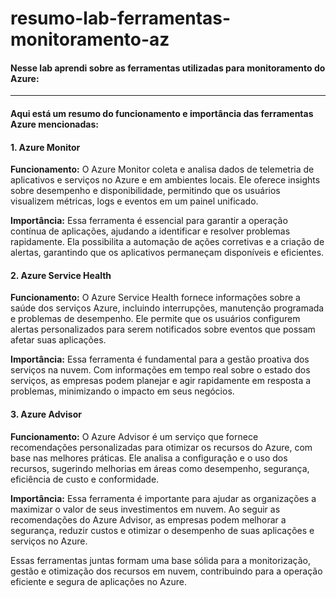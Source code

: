 # resumo-lab-ferramentas-monitoramento-az

#### Nesse lab aprendi sobre as ferramentas utilizadas para monitoramento do Azure:


----
#### Aqui está um resumo do funcionamento e importância das ferramentas Azure mencionadas:

#### 1. **Azure Monitor**
**Funcionamento:** O Azure Monitor coleta e analisa dados de telemetria de aplicativos e serviços no Azure e em ambientes locais. Ele oferece insights sobre desempenho e disponibilidade, permitindo que os usuários visualizem métricas, logs e eventos em um painel unificado.

**Importância:** Essa ferramenta é essencial para garantir a operação contínua de aplicações, ajudando a identificar e resolver problemas rapidamente. Ela possibilita a automação de ações corretivas e a criação de alertas, garantindo que os aplicativos permaneçam disponíveis e eficientes.

#### 2. **Azure Service Health**
**Funcionamento:** O Azure Service Health fornece informações sobre a saúde dos serviços Azure, incluindo interrupções, manutenção programada e problemas de desempenho. Ele permite que os usuários configurem alertas personalizados para serem notificados sobre eventos que possam afetar suas aplicações.

**Importância:** Essa ferramenta é fundamental para a gestão proativa dos serviços na nuvem. Com informações em tempo real sobre o estado dos serviços, as empresas podem planejar e agir rapidamente em resposta a problemas, minimizando o impacto em seus negócios.

#### 3. **Azure Advisor**
**Funcionamento:** O Azure Advisor é um serviço que fornece recomendações personalizadas para otimizar os recursos do Azure, com base nas melhores práticas. Ele analisa a configuração e o uso dos recursos, sugerindo melhorias em áreas como desempenho, segurança, eficiência de custo e conformidade.

**Importância:** Essa ferramenta é importante para ajudar as organizações a maximizar o valor de seus investimentos em nuvem. Ao seguir as recomendações do Azure Advisor, as empresas podem melhorar a segurança, reduzir custos e otimizar o desempenho de suas aplicações e serviços no Azure. 

Essas ferramentas juntas formam uma base sólida para a monitorização, gestão e otimização dos recursos em nuvem, contribuindo para a operação eficiente e segura de aplicações no Azure.
